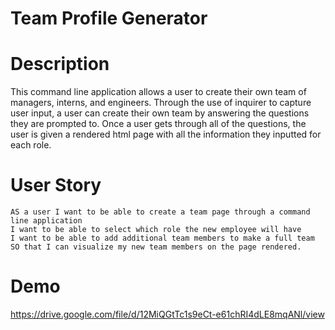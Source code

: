 # Team Profile Generator


# Description

 This command line application allows a user to create their own team of managers, interns, and engineers. Through the use of inquirer to capture user input, a user can create their own team by answering the questions they are prompted to. Once a user gets through all of the questions, the user is given a rendered html page with all the information they inputted for each role. 


 # User Story

    AS a user I want to be able to create a team page through a command line application
    I want to be able to select which role the new employee will have
    I want to be able to add additional team members to make a full team
    SO that I can visualize my new team members on the page rendered.


# Demo
https://drive.google.com/file/d/12MiQGtTc1s9eCt-e61chRI4dLE8mqANl/view
